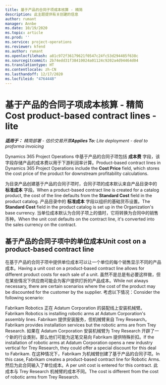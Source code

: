 ```yaml
---
title: 基于产品的合同子项成本核算 - 精简
description: 此主题提供有关创建的信息
author: rumant
manager: Annbe
ms.date: 10/19/2020
ms.topic: article
ms.prod: ''
ms.service: project-operations
ms.reviewer: kfend
ms.author: rumant
ms.openlocfilehash: a81c972f36179621f0547c24fc53d294485f638c
ms.sourcegitcommit: 2b74edd31f38410024a01124c9202a4d94464d04
ms.translationtype: HT
ms.contentlocale: zh-CN
ms.lasthandoff: 12/17/2020
ms.locfileid: "4764448"
---
```

# <a name="cost-product-based-contract-lines---lite"></a><span data-ttu-id="0efe0-103">基于产品的合同子项成本核算 - 精简</span><span class="sxs-lookup"><span data-stu-id="0efe0-103">Cost product-based contract lines - lite</span></span>

<span data-ttu-id="0efe0-104">_**适用于：** 精简部署 - 估价交易开票_</span><span class="sxs-lookup"><span data-stu-id="0efe0-104">_**Applies To:** Lite deployment - deal to proforma invoicing_</span></span>


<span data-ttu-id="0efe0-105">Dynamics 365 Project Operations 中基于产品的合同子项包括 **成本费** 字段，该字段存储产品的成本费以用于下游利润率计算。</span><span class="sxs-lookup"><span data-stu-id="0efe0-105">Product-based contract lines in Dynamics 365 Project Operations include the **Cost Price** field, which stores the cost price of the product for downstream profitability calculations.</span></span>

<span data-ttu-id="0efe0-106">为目录产品创建基于产品的合同子项时，合同子项的成本默认来自产品目录中的 **标准成本** 字段。</span><span class="sxs-lookup"><span data-stu-id="0efe0-106">When a product-based contract line is created for a catalog product, the cost of the line defaults from the **Standard Cost** field in the product catalog.</span></span> <span data-ttu-id="0efe0-107">产品目录中的 **标准成本** 字段以组织的基础货币设置。</span><span class="sxs-lookup"><span data-stu-id="0efe0-107">The **Standard Cost** field in the product catalog is set up in the Organization's base currency.</span></span> <span data-ttu-id="0efe0-108">当单位成本默认为合同子项上的值时，它将转换为合同中的销售币种。</span><span class="sxs-lookup"><span data-stu-id="0efe0-108">When the unit cost defaults on the contract line, it's converted into the sales currency on the contract.</span></span>

## <a name="unit-cost-on-a-product-based-contract-line"></a><span data-ttu-id="0efe0-109">基于产品的合同子项中的单位成本</span><span class="sxs-lookup"><span data-stu-id="0efe0-109">Unit cost on a product-based contract line</span></span>

<span data-ttu-id="0efe0-110">在基于产品的合同子项中提供单位成本可以让一个单位的每个销售显示不同的产品成本。</span><span class="sxs-lookup"><span data-stu-id="0efe0-110">Having a unit cost on a product-based contract line allows for different product costs for each sale of a unit.</span></span> <span data-ttu-id="0efe0-111">虽然不是总是有必要这样做，但在某些情况下供应商可能会为客户提供打折的产品成本。</span><span class="sxs-lookup"><span data-stu-id="0efe0-111">While not always necessary, there are certain scenarios where the cost of the product may be discounted for the customer by the supplier.</span></span> <span data-ttu-id="0efe0-112">考虑以下情况：</span><span class="sxs-lookup"><span data-stu-id="0efe0-112">Consider the following scenario:</span></span>

<span data-ttu-id="0efe0-113">Fabrikam Robotics 正在 Adatum Corporation 的装配线上安装机械臂。</span><span class="sxs-lookup"><span data-stu-id="0efe0-113">Fabrikam Robotics is installing robotic arms at Adatum Corporation's assembly lines.</span></span> <span data-ttu-id="0efe0-114">Fabrikam 提供安装服务，但机械臂来自 Trey Research。</span><span class="sxs-lookup"><span data-stu-id="0efe0-114">Fabrikam provides installation services but the robotic arms are from Trey Research.</span></span> <span data-ttu-id="0efe0-115">如果在 Adatum Corporation 安装机械臂为 Trey Research 开辟了一个新的行业类别，那么他们可能为这笔交易向 Fabrikam 提供特殊折扣。</span><span class="sxs-lookup"><span data-stu-id="0efe0-115">If the installation of robotic arms at Adatum Corporation opens a new industry vertical for Trey Research, they could offer a special discount for this deal to Fabrikam.</span></span> <span data-ttu-id="0efe0-116">在这种情况下，Fabrikam 为机械臂创建了基于产品的合同子项。</span><span class="sxs-lookup"><span data-stu-id="0efe0-116">In this case, Fabrikam creates a product-based contract line for Robotic Arms.</span></span> <span data-ttu-id="0efe0-117">然后为此合同输入了单位成本。</span><span class="sxs-lookup"><span data-stu-id="0efe0-117">A per unit cost is entered for this contract.</span></span> <span data-ttu-id="0efe0-118">此成本与 Trey Research 机械臂的成本不同。</span><span class="sxs-lookup"><span data-stu-id="0efe0-118">The cost is different from the cost of robotic arms from Trey Research.</span></span>

